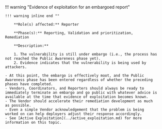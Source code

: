 <a name="02"></a>
!!! warning "Evidence of exploitation for an embargoed report"

    !!! warning inline end ""
        
        **Role(s) affected:** Reporter
    
        **Phase(s):** Reporting, Validation and prioritization, Remediation
    
        **Description:**
    
        1. The vulnerability is still under embargo (i.e., the process has not reached the Public Awareness phase yet).
        2. Evidence indicates that the vulnerability is being used by attackers.

    - At this point, the embargo is effectively moot, and the Public Awareness phase has been entered regardless of whether the preceding phases have completed.
    - Vendors, Coordinators, and Reporters should always be ready to immediately terminate an embargo and go public with whatever advice is available at the time that evidence of exploitation becomes known.
    - The Vendor should accelerate their remediation development as much as possible.
    - Even a simple Vendor acknowledgement that the problem is being worked on can help deployers adjust their response accordingly.
    - See [Active Exploitation](../active_exploitation.md) for more information on this topic.
